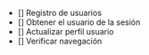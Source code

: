 - [] Registro de usuarios
- [] Obtener el usuario de la sesión
- [] Actualizar perfil usuario
- [] Verificar navegación
